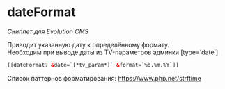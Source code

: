 # dateFormat

_Сниппет для Evolution CMS_

Приводит указанную дату к определённому формату.<br>
Необходим при выводе даты из TV-параметров админки [type='date']

```html
[[dateFormat? &date=`[*tv_param*]` &format=`%d.%m.%Y`]]
```

Список паттернов форматирования: <https://www.php.net/strftime>
